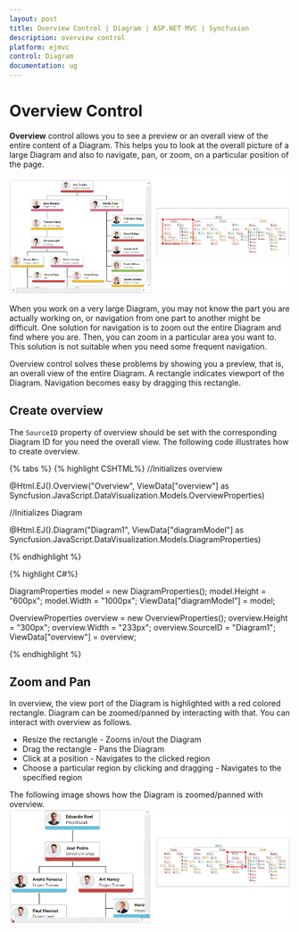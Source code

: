 ```yaml
---
layout: post
title: Overview Control | Diagram | ASP.NET MVC | Syncfusion
description: overview control
platform: ejmvc
control: Diagram
documentation: ug
---
```


# Overview Control

**Overview** control allows you to see a preview or an overall view of the entire content of a Diagram. This helps you to look at the overall picture of a large Diagram and also to navigate, pan, or zoom, on a particular position of the page.

![](/aspnetmvc/Diagram/Overview-Control_images/Overview-Control_img1.png)

When you work on a very large Diagram, you may not know the part you are actually working on, or navigation from one part to another might be difficult. One solution for navigation is to zoom out the entire Diagram and find where you are. Then, you can zoom in a particular area you want to. This solution is not suitable when you need some frequent navigation.

Overview control solves these problems by showing you a preview, that is, an overall view of the entire Diagram. A rectangle indicates viewport of the Diagram. Navigation becomes easy by dragging this rectangle.

## Create overview

The `SourceID` property of overview should be set with the corresponding Diagram ID for you need the overall view. The following code illustrates how to create overview. 

{% tabs %}
{% highlight CSHTML%}
//Initializes overview

<div>

@Html.EJ().Overview("Overview", ViewData["overview"] as Syncfusion.JavaScript.DataVisualization.Models.OverviewProperties)

</div>

//Initializes Diagram

<div>

 @Html.EJ().Diagram("Diagram1", ViewData["diagramModel"] as Syncfusion.JavaScript.DataVisualization.Models.DiagramProperties)

 </div>
{% endhighlight %}
 
{% highlight C#%}

DiagramProperties model = new DiagramProperties();
model.Height = "600px";
model.Width = "1000px";
ViewData["diagramModel"] = model;

OverviewProperties overview = new OverviewProperties();
overview.Height = "300px";
overview.Width = "233px";
overview.SourceID = "Diagram1";   
ViewData["overview"] = overview;   

{% endhighlight %}

## Zoom and Pan

In overview, the view port of the Diagram is highlighted with a red colored rectangle. Diagram can be zoomed/panned by interacting with that. You can interact with overview as follows. 

* Resize the rectangle - Zooms in/out the Diagram
* Drag the rectangle - Pans the Diagram
* Click at a position - Navigates to the clicked region
* Choose a particular region by clicking and dragging - Navigates to the specified region

The following image shows how the Diagram is zoomed/panned with overview.
![](/aspnetmvc/Diagram/Overview-Control_images/Overview-Control_img2.png)
 


